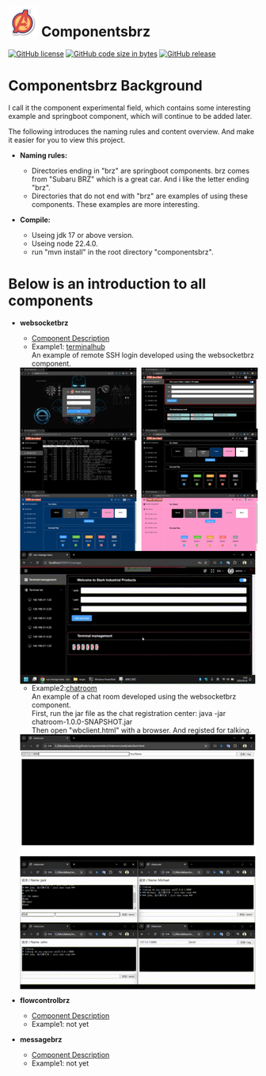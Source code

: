 # <img src="https://github.com/bbcdabao/componentsbrz/blob/develop/docs/images/logo.svg" alt="A" width="60" height="60" title="Componentsbrz" >    Componentsbrz</img>

[![GitHub license](https://img.shields.io/github/license/bbcdabao/componentsbrz.svg)](https://github.com/bbcdabao/componentsbrz/blob/main/LICENSE)
[![GitHub code size in bytes](https://img.shields.io/github/languages/code-size/bbcdabao/componentsbrz.svg)](https://github.com/bbcdabao/componentsbrz)
[![GitHub release](https://img.shields.io/github/release/bbcdabao/componentsbrz.svg)](https://github.com/bbcdabao/componentsbrz/releases)

# Componentsbrz Background

I call it the component experimental field, which contains some interesting example and springboot component, which will continue to be added later.

The following introduces the naming rules and content overview. And make it easier for you to view this project.

- __Naming rules:__<br>
  - Directories ending in "brz" are springboot components. brz comes from "Subaru BRZ" which is a great car. And i like the letter ending "brz".<br>
  - Directories that do not end with "brz" are examples of using these components. These examples are more interesting.<br>

- __Compile:__<br>
  - Useing jdk 17 or above version.
  - Useing node 22.4.0.
  - run "mvn install" in the root directory "componentsbrz".

# Below is an introduction to all components

- __websocketbrz__<br>
  - [Component Description](./websocketbrz/README.md)
  - Example1: [terminalhub](./terminalhub)<br>
  An example of remote SSH login developed using the websocketbrz component.
  <div style="display: flex; justify-content: space-between;">
    <img src="./docs/images/terminalhub-0.png" alt="" style="width: 49%;" />
    <img src="./docs/images/terminalhub-1.png" alt="" style="width: 49%;" />
  </div>
  <div style="display: flex; justify-content: space-between;">
    <img src="./docs/images/terminalhub-2.png" alt="" style="width: 49%;" />
    <img src="./docs/images/terminalhub-3.png" alt="" style="width: 49%;" />
  </div>
  <div style="display: flex; justify-content: space-between;">
    <img src="./docs/images/terminalhub-4.png" alt="" style="width: 49%;" />
    <img src="./docs/images/terminalhub-5.png" alt="" style="width: 49%;" />
  </div>
  <div style="display: flex; justify-content: space-between;">
    <img src="https://github.com/bbcdabao/componentsbrz/blob/develop/docs/images/terminalhubf-act.gif" alt="" width="99%"/>
  </div>
  
  - Example2:[chatroom](./chatroom)<br>
  An example of a chat room developed using the websocketbrz component.<br>
  First, run the jar file as the chat registration center: java -jar chatroom-1.0.0-SNAPSHOT.jar<br>
  Then open "wbclient.html" with a browser. And registed for talking.
  <div style="display: flex; justify-content: space-between;">
    <img src="./docs/images/chatroom-0.png" alt="" style="width: 99%;" />
  </div>
  <div style="display: flex; justify-content: space-between;">
    <img src="https://github.com/bbcdabao/componentsbrz/blob/develop/docs/images/chatroom-act.gif" alt="" width="99%"/>
  </div>

- __flowcontrolbrz__<br>
  - [Component Description](./flowcontrolbrz/README.md)
  - Example1: not yet<br>

- __messagebrz__<br>
  - [Component Description](./messagebrz/README.md)
  - Example1: not yet<br>
  

